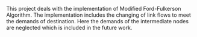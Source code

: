 This project deals with the implementation of Modified Ford-Fulkerson Algorithm. The implementation includes the changing of link flows to meet the demands of destination. Here the demands of the intermediate nodes are neglected which is included in the future work.  
